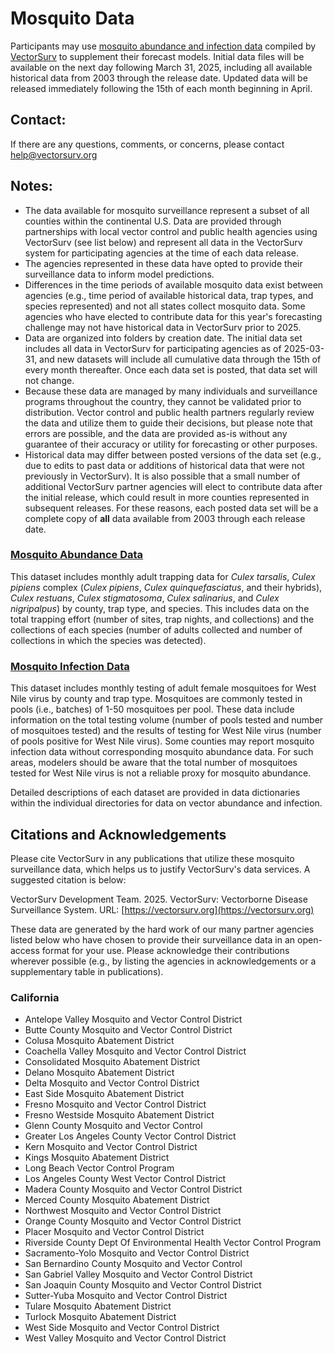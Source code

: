 # Mosquito Data

Participants may use [mosquito abundance and infection data](https://github.com/vectorsurv/ca-wnv-forecasting-challenge) compiled by [VectorSurv](https://vectorsurv.org/) to supplement their forecast models. Initial data files will be available on the next day following March 31, 2025, including all available historical data from 2003 through the release date. Updated data will be released immediately following the 15th of each month beginning in April.

## Contact:

If there are any questions, comments, or concerns, please contact help@vectorsurv.org

## Notes:

- The data available for mosquito surveillance represent a subset of all counties within the continental U.S. Data are provided through partnerships with local vector control and public health agencies using VectorSurv (see list below) and represent all data in the VectorSurv system for participating agencies at the time of each data release.
- The agencies represented in these data have opted to provide their surveillance data to inform model predictions.
- Differences in the time periods of available mosquito data exist between agencies (e.g., time period of available historical data, trap types, and species represented) and not all states collect mosquito data. Some agencies who have elected to contribute data for this year's forecasting challenge may not have historical data in VectorSurv prior to 2025.
- Data are organized into folders by creation date. The initial data set includes all data in VectorSurv for participating agencies as of 2025-03-31, and new datasets will include all cumulative data through the 15th of every month thereafter. Once each data set is posted, that data set will not change.
- Because these data are managed by many individuals and surveillance programs throughout the country, they cannot be validated prior to distribution. Vector control and public health partners regularly review the data and utilize them to guide their decisions, but please note that errors are possible, and the data are provided as-is without any guarantee of their accuracy or utility for forecasting or other purposes.
- Historical data may differ between posted versions of the data set (e.g., due to edits to past data or additions of historical data that were not previously in VectorSurv). It is also possible that a small number of additional VectorSurv partner agencies will elect to contribute data after the initial release, which could result in more counties represented in subsequent releases. For these reasons, each posted data set will be a complete copy of **all** data available from 2003 through each release date.

### [Mosquito Abundance Data](https://github.com/vectorsurv/ca-wnv-forecasting-challenge/tree/main/2025/abundance)

This dataset includes monthly adult trapping data for _Culex tarsalis_, _Culex pipiens_ complex (_Culex pipiens_, _Culex quinquefasciatus_, and their hybrids), _Culex restuans_, _Culex stigmatosoma_, _Culex salinarius_, and _Culex nigripalpus_) by county, trap type, and species. This includes data on the total trapping effort (number of sites, trap nights, and collections) and the collections of each species (number of adults collected and number of collections in which the species was detected).

### [Mosquito Infection Data](https://github.com/vectorsurv/ca-wnv-forecasting-challenge/tree/main/2025/infection)

This dataset includes monthly testing of adult female mosquitoes for West Nile virus by county and trap type. Mosquitoes are commonly tested in pools (i.e., batches) of 1-50 mosquitoes per pool. These data include information on the total testing volume (number of pools tested and number of mosquitoes tested) and the results of testing for West Nile virus (number of pools positive for West Nile virus). Some counties may report mosquito infection data without corresponding mosquito abundance data. For such areas, modelers should be aware that the total number of mosquitoes tested for West Nile virus is not a reliable proxy for mosquito abundance.

Detailed descriptions of each dataset are provided in data dictionaries within the individual directories for data on vector abundance and infection.

## Citations and Acknowledgements

Please cite VectorSurv in any publications that utilize these mosquito surveillance data, which helps us to justify VectorSurv's data services. A suggested citation is below:

VectorSurv Development Team. 2025. VectorSurv: Vectorborne Disease Surveillance System. URL: [https://vectorsurv.org](https://vectorsurv.org)

These data are generated by the hard work of our many partner agencies listed below who have chosen to provide their surveillance data in an open-access format for your use. Please acknowledge their contributions wherever possible (e.g., by listing the agencies in acknowledgements or a supplementary table in publications).

### California

- Antelope Valley Mosquito and Vector Control District
- Butte County Mosquito and Vector Control District
- Colusa Mosquito Abatement District
- Coachella Valley Mosquito and Vector Control District
- Consolidated Mosquito Abatement District
- Delano Mosquito Abatement District
- Delta Mosquito and Vector Control District
- East Side Mosquito Abatement District
- Fresno Mosquito and Vector Control District
- Fresno Westside Mosquito Abatement District
- Glenn County Mosquito and Vector Control
- Greater Los Angeles County Vector Control District
- Kern Mosquito and Vector Control District
- Kings Mosquito Abatement District
- Long Beach Vector Control Program
- Los Angeles County West Vector Control District
- Madera County Mosquito and Vector Control District
- Merced County Mosquito Abatement District
- Northwest Mosquito and Vector Control District
- Orange County Mosquito and Vector Control District
- Placer Mosquito and Vector Control District
- Riverside County Dept Of Environmental Health Vector Control Program
- Sacramento-Yolo Mosquito and Vector Control District
- San Bernardino County Mosquito and Vector Control
- San Gabriel Valley Mosquito and Vector Control District
- San Joaquin County Mosquito and Vector Control District
- Sutter-Yuba Mosquito and Vector Control District
- Tulare Mosquito Abatement District
- Turlock Mosquito Abatement District
- West Side Mosquito and Vector Control District
- West Valley Mosquito and Vector Control District

